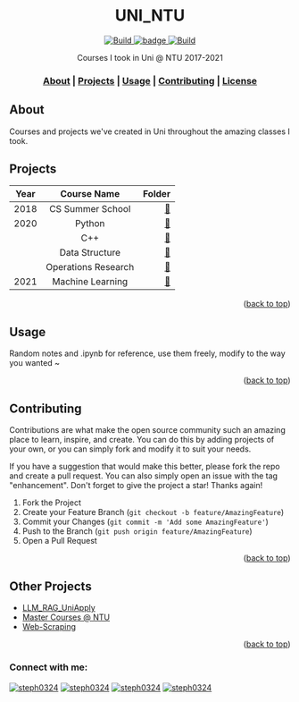 <h1 align="center"> UNI_NTU </h1>

<p align="center">
    <a href="https://github.com/stephanie0324/UNI_NTU/stargazers">
        <img alt="Build" src="https://img.shields.io/github/stars/stephanie0324/UNI_NTU.svg?color=yellow&style=flat&label=Stars&logoColor=white">
    </a>
    <a href="https://github.com/stephanie0324/UNI_NTU/forks">
        <img alt="badge" src="https://img.shields.io/github/forks/stephanie0324/UNI_NTU.svg?style=flat&label=Forks">
    </a>
    <a href="https://github.com/FlagOpen/FlagEmbedding">
            <img alt="Build" src="https://img.shields.io/badge/Contribution-Welcome-lightblue">
    </a>
</p>



<!---Project Label--->

<p align="center">
    Courses I took in Uni @ NTU 2017-2021
    <br>
    <h3 align="center">
    <p>
        <a href=#about-the-project>About</a> |
        <a href="#project-lists">Projects</a> |
        <a href=#usage>Usage</a> |
        <a href="#contributing">Contributing</a> |
        <a href="#license">License</a> 
    </p>
  </h3>
  </p>

## About
Courses and projects we've created in Uni throughout the amazing classes I took.

## Projects
| Year  |      Course Name     |  Folder |
|----------|:-------------:|------:|
| 2018 |  CS Summer School| [:open_file_folder:](UNI_NTU/2018/cs_summer_school)|
| 2020|    Python |   [:open_file_folder:](UNI_NTU/2020/Python_REVERSI) |
| |    C++ |   [:open_file_folder:](UNI_NTU/2020/C++_LIAOLIAO) |
|  |    Data Structure |   [:open_file_folder:](UNI_NTU/2020/Data_Structure) |
|  |    Operations Research |   [:open_file_folder:](UNI_NTU/2020/Operation_Research) |
| 2021 | Machine Learning  | [:open_file_folder:](UNI_NTU/2021/Machine_Learning) |
    


<p align="right">(<a href="#readme-top">back to top</a>)</p>

## Usage
Random notes and .ipynb for reference, use them freely, modify to the way you wanted ~
<p align="right">(<a href="#readme-top">back to top</a>)</p>


## Contributing
Contributions are what make the open source community such an amazing place to learn, inspire, and create. 
You can do this by adding projects of your own, or you can simply fork and modify it to suit your needs.

If you have a suggestion that would make this better, please fork the repo and create a pull request. You can also simply open an issue with the tag "enhancement".
Don't forget to give the project a star! Thanks again!

1. Fork the Project
2. Create your Feature Branch (`git checkout -b feature/AmazingFeature`)
3. Commit your Changes (`git commit -m 'Add some AmazingFeature'`)
4. Push to the Branch (`git push origin feature/AmazingFeature`)
5. Open a Pull Request

<p align="right">(<a href="#readme-top">back to top</a>)</p>


## Other Projects
* [LLM_RAG_UniApply](https://github.com/stephanie0324/LLM_RAG_UniApply)
* [Master Courses @ NTU](https://github.com/stephanie0324/MS_NTU)
* [Web-Scraping](https://github.com/stephanie0324/Web-Scraping-)

<p align="right">(<a href="#readme-top">back to top</a>)</p>



<h3 align="left">Connect with me:</h3>
<p align="left">
<a href="https://www.facebook.com/profile.php?id=100005029028402&locale=zh_TW" target="blank"><img align="center" src="https://img.shields.io/badge/Facebook-1877F2?style=for-the-badge&logo=facebook&logoColor=white" alt="steph0324" /></a>
<a href="https://www.linkedin.com/in/stephanie-chiang-42100b165/" target="blank"><img align="center" src="https://img.shields.io/badge/LinkedIn-0077B5?style=for-the-badge&logo=linkedin&logoColor=white" alt="steph0324"/></a>
<a href="https://www.instagram.com/yrs_2499?igsh=MXJ5MHNpc2ZxNHh5NA%3D%3D&utm_source=qr" target="blank"><img align="center" src="https://img.shields.io/badge/Instagram-E4405F?style=for-the-badge&logo=instagram&logoColor=white" alt="steph0324" /></a>
<a href="https://www.youtube.com/channel/UCpIrOv7O2R7HfpCEMQEOOKQ" target="blank"><img align="center" src="https://img.shields.io/badge/YouTube-FF0000?style=for-the-badge&logo=youtube&logoColor=white" alt="steph0324" /></a>
</p>

